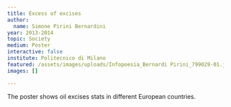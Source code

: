 ```yaml
---
title: Excess of excises
author:
  name: Simone Pirini Bernardini
year: 2013-2014
topic: Society
medium: Poster
interactive: false
institute: Politecnico di Milano
featured: /assets/images/uploads/Infopoesia_Bernardi Pirini_799029-01.jpg
images: []

---
```

The poster shows oil excises stats in different European countries.
